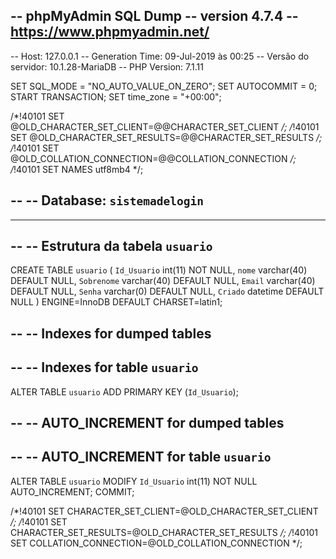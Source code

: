 -- phpMyAdmin SQL Dump
-- version 4.7.4
-- https://www.phpmyadmin.net/
--
-- Host: 127.0.0.1
-- Generation Time: 09-Jul-2019 às 00:25
-- Versão do servidor: 10.1.28-MariaDB
-- PHP Version: 7.1.11

SET SQL_MODE = "NO_AUTO_VALUE_ON_ZERO";
SET AUTOCOMMIT = 0;
START TRANSACTION;
SET time_zone = "+00:00";


/*!40101 SET @OLD_CHARACTER_SET_CLIENT=@@CHARACTER_SET_CLIENT */;
/*!40101 SET @OLD_CHARACTER_SET_RESULTS=@@CHARACTER_SET_RESULTS */;
/*!40101 SET @OLD_COLLATION_CONNECTION=@@COLLATION_CONNECTION */;
/*!40101 SET NAMES utf8mb4 */;

--
-- Database: `sistemadelogin`
--

-- --------------------------------------------------------

--
-- Estrutura da tabela `usuario`
--

CREATE TABLE `usuario` (
  `Id_Usuario` int(11) NOT NULL,
  `nome` varchar(40) DEFAULT NULL,
  `Sobrenome` varchar(40) DEFAULT NULL,
  `Email` varchar(40) DEFAULT NULL,
  `Senha` varchar(0) DEFAULT NULL,
  `Criado` datetime DEFAULT NULL
) ENGINE=InnoDB DEFAULT CHARSET=latin1;

--
-- Indexes for dumped tables
--

--
-- Indexes for table `usuario`
--
ALTER TABLE `usuario`
  ADD PRIMARY KEY (`Id_Usuario`);

--
-- AUTO_INCREMENT for dumped tables
--

--
-- AUTO_INCREMENT for table `usuario`
--
ALTER TABLE `usuario`
  MODIFY `Id_Usuario` int(11) NOT NULL AUTO_INCREMENT;
COMMIT;

/*!40101 SET CHARACTER_SET_CLIENT=@OLD_CHARACTER_SET_CLIENT */;
/*!40101 SET CHARACTER_SET_RESULTS=@OLD_CHARACTER_SET_RESULTS */;
/*!40101 SET COLLATION_CONNECTION=@OLD_COLLATION_CONNECTION */;
